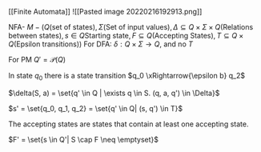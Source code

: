 [[Finite Automata]]
![[Pasted image 20220216192913.png]]

NFA- $M- (Q (\text{set of states}), \Sigma (\text{Set of input values}), \Delta \subseteq Q \times \Sigma \times Q(\text{Relations between states}), s \in Q \text{Starting state}, F \subseteq Q (\text{Accepting States}), T \subseteq Q \times Q(\text{Epsilon transitions}))$
For DFA: $\delta: Q \times \Sigma \rightarrow Q$, and no $T$

For PM $Q' = \mathcal{P}(Q)$

In state $q_0$ there is a state transition $q_0 \xRightarrow{\epsilon b} q_2$

$\delta(S, a) = \set{q' \in Q | \exists q \in S. (q, a, q') \in \Delta}$

$s' = \set{q_0, q_1, q_2} = \set{q' \in Q| (s, q') \in T}$

The accepting states are states that contain at least one accepting state.

$F' = \set{s \in Q'| S \cap F \neq \emptyset}$